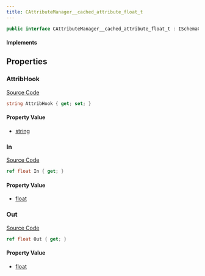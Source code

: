 ```yaml
---
title: CAttributeManager__cached_attribute_float_t
---
```


```csharp
public interface CAttributeManager__cached_attribute_float_t : ISchemaClass<CAttributeManager__cached_attribute_float_t>, ISchemaField, ISchemaClass, INativeHandle
```

#### Implements

## Properties

### AttribHook

[Source Code](https://github.com/swiftly-solution/swiftlys2/blob/beta/managed/src/SwiftlyS2.Generated/Schemas/Interfaces/CAttributeManager__cached_attribute_float_t.cs#L18)

```csharp
string AttribHook { get; set; }
```

#### Property Value

- [string](https://learn.microsoft.com/dotnet/api/system.string)

### In

[Source Code](https://github.com/swiftly-solution/swiftlys2/blob/beta/managed/src/SwiftlyS2.Generated/Schemas/Interfaces/CAttributeManager__cached_attribute_float_t.cs#L16)

```csharp
ref float In { get; }
```

#### Property Value

- [float](https://learn.microsoft.com/dotnet/api/system.single)

### Out

[Source Code](https://github.com/swiftly-solution/swiftlys2/blob/beta/managed/src/SwiftlyS2.Generated/Schemas/Interfaces/CAttributeManager__cached_attribute_float_t.cs#L20)

```csharp
ref float Out { get; }
```

#### Property Value

- [float](https://learn.microsoft.com/dotnet/api/system.single)

